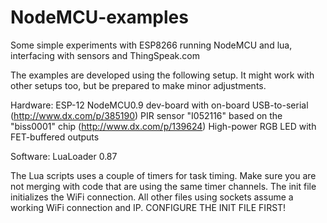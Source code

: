 # NodeMCU-examples
Some simple experiments with ESP8266 running NodeMCU and lua, interfacing with sensors and ThingSpeak.com

The examples are developed using the following setup. It might work with other setups too, but be prepared to make minor adjustments.

Hardware:
ESP-12 NodeMCU0.9 dev-board with on-board USB-to-serial (http://www.dx.com/p/385190)
PIR sensor "I052116" based on the "biss0001" chip (http://www.dx.com/p/139624)
High-power RGB LED with FET-buffered outputs

Software:
LuaLoader 0.87

The Lua scripts uses a couple of timers for task timing. Make sure you are not merging with code that are using the same timer channels.
The init file initializes the WiFi connection. All other files using sockets assume a working WiFi connection and IP.
CONFIGURE THE INIT FILE FIRST!
